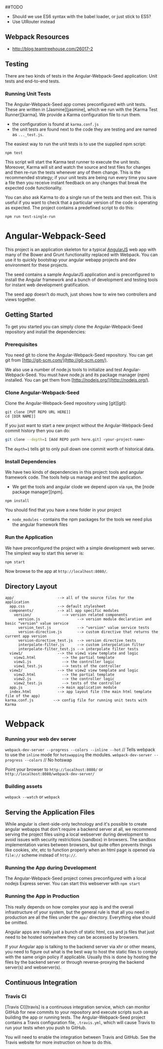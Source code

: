 ##TODO
* Should we use ES6 syntax with the babel loader, or just stick to ES5?
* Use UIRouter instead


## Webpack Resources
* http://blog.teamtreehouse.com/26017-2


## Testing

There are two kinds of tests in the Angular-Webpack-Seed application: Unit tests and end-to-end tests.

### Running Unit Tests

The Angular-Webpack-Seed app comes preconfigured with unit tests. These are written in
[Jasmine][jasmine], which we run with the [Karma Test Runner][karma]. We provide a Karma
configuration file to run them.

* the configuration is found at `karma.conf.js`
* the unit tests are found next to the code they are testing and are named as `..._test.js`.

The easiest way to run the unit tests is to use the supplied npm script:

```
npm test
```

This script will start the Karma test runner to execute the unit tests. Moreover, Karma will sit and
watch the source and test files for changes and then re-run the tests whenever any of them change.
This is the recommended strategy; if your unit tests are being run every time you save a file then
you receive instant feedback on any changes that break the expected code functionality.

You can also ask Karma to do a single run of the tests and then exit.  This is useful if you want to
check that a particular version of the code is operating as expected.  The project contains a
predefined script to do this:

```
npm run test-single-run
```


# Angular-Webpack-Seed
This project is an application skeleton for a typical [AngularJS](http://angularjs.org/) web app with many of the Bower 
and Grunt functionality replaced with Webpack.
You can use it to quickly bootstrap your angular webapp projects and dev environment for these
projects.

The seed contains a sample AngularJS application and is preconfigured to install the Angular
framework and a bunch of development and testing tools for instant web development gratification.

The seed app doesn't do much, just shows how to wire two controllers and views together.


## Getting Started

To get you started you can simply clone the Angular-Webpack-Seed repository and install the dependencies:

### Prerequisites

You need git to clone the Angular-Webpack-Seed repository. You can get git from
[http://git-scm.com/](http://git-scm.com/).

We also use a number of node.js tools to initialize and test Angular-Webpack-Seed. You must have node.js and
its package manager (npm) installed.  You can get them from [http://nodejs.org/](http://nodejs.org/).

### Clone Angular-Webpack-Seed

Clone the Angular-Webpack-Seed repository using [git][git]:

```
git clone [PUT REPO URL HERE]]
cd [DIR NAME]]
```

If you just want to start a new project without the Angular-Webpack-Seed commit history then you can do:

```bash
git clone --depth=1 [Add REPO path here.git] <your-project-name>
```

The `depth=1` tells git to only pull down one commit worth of historical data.

### Install Dependencies

We have two kinds of dependencies in this project: tools and angular framework code.  The tools help
us manage and test the application.

* We get the tools and angular clode we depend upon via `npm`, the [node package manager][npm].

```
npm install
```

You should find that you have a new folder in your project

* `node_modules` - contains the npm packages for the tools we need plus the angular framework files


### Run the Application

We have preconfigured the project with a simple development web server.  The simplest way to start
this server is:

```
npm start
```

Now browse to the app at `http://localhost:8080/`.



## Directory Layout

```
app/                    --> all of the source files for the application
  app.css               --> default stylesheet
  components/           --> all app specific modules
    version/              --> version related components
      version.js                 --> version module declaration and basic "version" value service
      version_test.js            --> "version" value service tests
      version-directive.js       --> custom directive that returns the current app version
      version-directive_test.js  --> version directive tests
      interpolate-filter.js      --> custom interpolation filter
      interpolate-filter_test.js --> interpolate filter tests
  view1/                --> the view1 view template and logic
    view1.html            --> the partial template
    view1.js              --> the controller logic
    view1_test.js         --> tests of the controller
  view2/                --> the view2 view template and logic
    view2.html            --> the partial template
    view2.js              --> the controller logic
    view2_test.js         --> tests of the controller
  app.js                --> main application module
  index.html            --> app layout file (the main html template file of the app)
karma.conf.js         --> config file for running unit tests with Karma
```



# Webpack

### Running your web dev server
 `webpack-dev-server --progress --colors --inline --hot` // Tells webpack to use the `inline` mode for `hotswapping` the modules. 
 `webpack-dev-server --progress --colors` // No hotswap
 
 Point your browser to `http://localhost:8080/` or  `http://localhost:8080/webpack-dev-server/`
### Building assets
`webpack --watch` or `webpack`

## Serving the Application Files

While angular is client-side-only technology and it's possible to create angular webapps that
don't require a backend server at all, we recommend serving the project files using a local
webserver during development to avoid issues with security restrictions (sandbox) in browsers. The
sandbox implementation varies between browsers, but quite often prevents things like cookies, xhr,
etc to function properly when an html page is opened via `file://` scheme instead of `http://`.


### Running the App during Development

The Angular-Webpack-Seed project comes preconfigured with a local nodejs Express server. You can start this webserver with `npm start`


### Running the App in Production

This really depends on how complex your app is and the overall infrastructure of your system, but
the general rule is that all you need in production are all the files under the `app/` directory.
Everything else should be omitted.

Angular apps are really just a bunch of static html, css and js files that just need to be hosted
somewhere they can be accessed by browsers.

If your Angular app is talking to the backend server via xhr or other means, you need to figure
out what is the best way to host the static files to comply with the same origin policy if
applicable. Usually this is done by hosting the files by the backend server or through
reverse-proxying the backend server(s) and webserver(s).


## Continuous Integration

### Travis CI

[Travis CI][travis] is a continuous integration service, which can monitor GitHub for new commits
to your repository and execute scripts such as building the app or running tests. The Angular-Webpack-Seed
project contains a Travis configuration file, `.travis.yml`, which will cause Travis to run your
tests when you push to GitHub.

You will need to enable the integration between Travis and GitHub. See the Travis website for more
instruction on how to do this.
